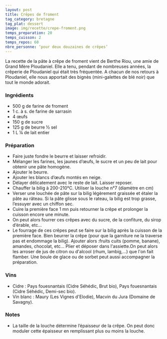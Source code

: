 ```yaml
---
layout: post
title: Crêpes de froment
tag_category: bretagne
tag_plat: dessert
image: img/recette/crepe-froment.png
temps_preparation: 20
temps_cuisson: 2
temps_repos: 60
nbre_personne: ‘pour deux douzaines de crêpes’
---
```


La recette de la pâte à crêpe de froment vient de Berthe Riou, une amie de Grand Mère Ploudaniel. Elle a tenu, pendant de nombreuses années, la crêperie de Ploudaniel qui était très fréquentée. A chacun de nos retours à Ploudaniel, elle nous apportait des bignès (mini-galettes de blé noir) que tout le monde adorait.

### Ingrédients
* 500 g de farine de froment
* 1 c. à s. de farine de sarrasin
* 4 œufs
* 150 g de sucre
* 125 g de beurre ½ sel
* 1 L ¼  de lait entier

### Préparation
* Faire juste fondre le beurre et laisser refroidir.
* Mélanger les farines, les jaunes d’œufs, le sucre et un peu de lait pour obtenir une pâte homogène.
* Ajouter le beurre.
* Ajouter les blancs d’œufs montés en neige.
* Délayer délicatement avec le reste de lait. Laisser reposer.
* Chauffer la bilig à 200-210°C. Utiliser la louche n°7 (diamètre en cm)
* Verser une louchée de pâte sur la bilig légèrement graissée et étaler la pâte au râteau. Si la pâte glisse sous le rateau, la bilig est trop grasse, l’essuyer avec un chiffon sec.
* Cuire la première face 1 mn puis retourner la crêpe et prolonger la cuisson encore une minute.
* On peut alors fourrer ces crêpes avec du sucre, de la confiture, du sirop d’érable, etc...
* Le fourrage de ces crêpes peut se faire sur la bilig après la cuisson de la première face. Bien beurrer la crêpe (pour que la garniture ne la traverse pas et endommage la bilig). Ajouter alors :fruits cuits (pomme, banane), amandes, chocolat, etc... Plier et déposer dans l'assiette.On peut alors les arroser de jus de citron ou d'alcool (rhum, lambig,...) que l'on fait flamber. Une boule de glace ou de sorbet peut aussi accompagner la préparation.

### Vins
* Cidre : Pays fouesnantais (Cidre Séhédic, Brut bio), Pays fouesnantais (Cidre Séhédic, Demi-sec bio).
* Vin blanc : Maury (Les Vignes d'Elodie), Macvin du Jura (Domaine de Savagny).

### Notes
* La taille de la louche détermine l’épaisseur de la crêpe. On peut donc moduler cette épaisseur en remplissant plus ou moins la louche.
